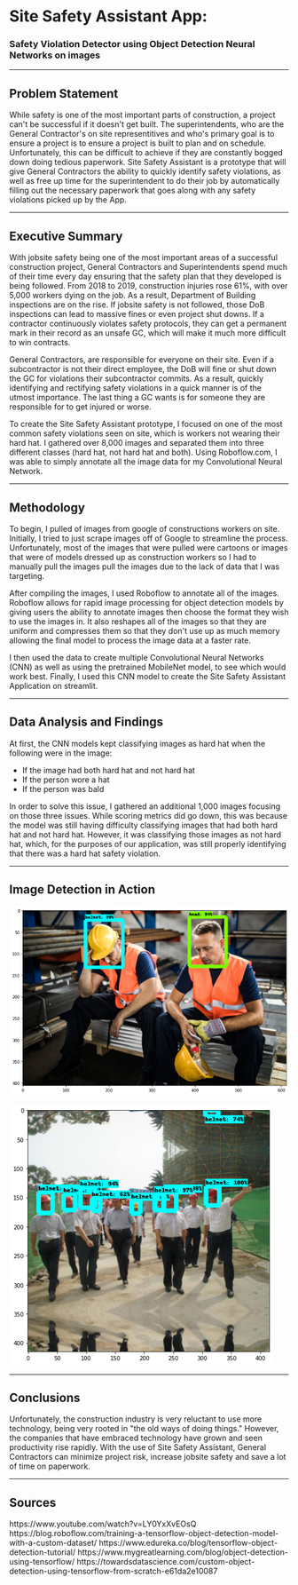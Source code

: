 <h1>Site Safety Assistant App:</h1>
<h3>Safety Violation Detector using Object Detection Neural Networks on images</h3>
<hr>
<h2> Problem Statement</h2>

While safety is one of the most important parts of construction, a project can't be successful if it doesn't get built.  The superintendents, who are the General Contractor's on site representitives and who's primary goal is to ensure a project is to ensure a project is built to plan and on schedule.  Unfortunately, this can be difficult to achieve if they are constantly bogged down doing tedious paperwork.  Site Safety Assistant is a prototype that will give General Contractors the ability to quickly identify safety violations, as well as free up time for the superintendent to do their job by automatically filling out the necessary paperwork that goes along with any safety violations picked up by the App.
<hr>
<h2> Executive Summary</h2>

With jobsite safety being one of the most important areas of a successful construction project, General Contractors and Superintendents spend much of their time every day ensuring that the safety plan that they developed is being followed.  From 2018 to 2019, construction injuries rose 61%, with over 5,000 workers dying on the job.  As a result, Department of Building inspections are on the rise.  If jobsite safety is not followed, those DoB inspections can lead to massive fines or even project shut downs.  If a contractor continuously violates safety protocols, they can get a permanent mark in their record as an unsafe GC, which will make it much more difficult to win contracts.  

General Contractors, are responsible for everyone on their site.  Even if a subcontractor is not their direct employee, the DoB will fine or shut down the GC for violations their subcontractor commits.  As a result, quickly identifying and rectifying safety violations in a quick manner is of the utmost importance.  The last thing a GC wants is for someone they are responsible for to get injured or worse.  

To create the Site Safety Assistant prototype, I focused on one of the most common safety violations seen on site, which is workers not wearing their hard hat.  I gathered over 8,000 images and separated them into three different classes (hard hat, not hard hat and both).  Using Roboflow.com, I was able to simply annotate all the image data for my Convolutional Neural Network.  
<hr>
<h2> Methodology </h2>

To begin, I pulled of images from google of constructions workers on site.  Initially, I tried to just scrape images off of Google to streamline the process.  Unfortunately, most of the images that were pulled were cartoons or images that were of models dressed up as construction workers so I had to manually pull the images pull the images due to the lack of data that I was targeting. 

After compiling the images, I used Roboflow to annotate all of the images.  Roboflow allows for rapid image processing for object detection models by giving users the ability to annotate images then choose the format they wish to use the images in.  It also reshapes all of the images so that they are uniform and compresses them so that they don't use up as much memory allowing the final model to process the image data at a faster rate.

I then used the data to create multiple Convolutional Neural Networks (CNN) as well as using the pretrained MobileNet model, to see which would work best. Finally, I used this CNN model to create the Site Safety Assistant Application on streamlit.
<hr>
<h2> Data Analysis and Findings</h2>

At first, the CNN models kept classifying images as hard hat when the following were in the image:

- If the image had both hard hat and not hard hat
- If the person wore a hat
- If the person was bald

In order to solve this issue, I gathered an additional 1,000 images focusing on those three issues.  While scoring metrics did go down, this was because the model was still having difficulty classifying images that had both hard hat and not hard hat.  However, it was classifying those images as not hard hat, which, for the purposes of our application, was still properly identifying that there was a hard hat safety violation.
<hr>
<h2> Image Detection in Action</h2>
<p>
    <img src="./app_examples/final_image_detection/download-1.png" alt="drawing" />
</p>
<p>
    <img src="./app_examples/final_image_detection/download.png" alt="drawing" />
</p>
<hr>
<h2> Conclusions</h2>
Unfortunately, the construction industry is very reluctant to use more technology, being very rooted in "the old ways of doing things." However, the companies that have embraced technology have grown and seen productivity rise rapidly.  With the use of Site Safety Assistant, General Contractors can minimize project risk, increase jobsite safety and save a lot of time on paperwork.
<hr>
<h2> Sources</h2>
https://www.youtube.com/watch?v=LY0YxXvEOsQ
https://blog.roboflow.com/training-a-tensorflow-object-detection-model-with-a-custom-dataset/
https://www.edureka.co/blog/tensorflow-object-detection-tutorial/
https://www.mygreatlearning.com/blog/object-detection-using-tensorflow/
https://towardsdatascience.com/custom-object-detection-using-tensorflow-from-scratch-e61da2e10087
